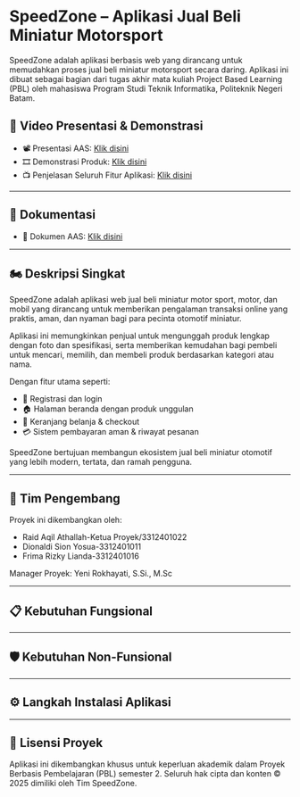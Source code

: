 # SpeedZone – Aplikasi Jual Beli Miniatur Motorsport

SpeedZone adalah aplikasi berbasis web yang dirancang untuk memudahkan proses jual beli miniatur motorsport secara daring. Aplikasi ini dibuat sebagai bagian dari tugas akhir mata kuliah Project Based Learning (PBL) oleh mahasiswa Program Studi Teknik Informatika, Politeknik Negeri Batam.

## 🎥 Video Presentasi & Demonstrasi

- 📽️ Presentasi AAS: [Klik disini](https://www.youtube.com/watch?v=Fi0Q0_EkAb4)
- 🎞️ Demonstrasi Produk: [Klik disini](https://www.youtube.com/watch?v=SC7VvIho_0I)
- 📺 Penjelasan Seluruh Fitur Aplikasi: [Klik disini](https://drive.google.com/file/d/1vf7gYc-0yp0L2RY7471Rv5ceAKfHRQcK/view?usp=sharing)

---

## 📁 Dokumentasi

- 📂 Dokumen AAS: [Klik disini](https://drive.google.com/drive/u/0/folders/1qIZf6U77_PvtuMXEBDA3EtY-SrstNKbZ)

---

## 🏍️ Deskripsi Singkat

SpeedZone adalah aplikasi web jual beli miniatur motor sport, motor, dan mobil yang dirancang untuk memberikan pengalaman transaksi online yang praktis, aman, dan nyaman bagi para pecinta otomotif miniatur.

Aplikasi ini memungkinkan penjual untuk mengunggah produk lengkap dengan foto dan spesifikasi, serta memberikan kemudahan bagi pembeli untuk mencari, memilih, dan membeli produk berdasarkan kategori atau nama.

Dengan fitur utama seperti:

- 🔐 Registrasi dan login
- 🏠 Halaman beranda dengan produk unggulan
- 🛒 Keranjang belanja & checkout
- 💳 Sistem pembayaran aman & riwayat pesanan

SpeedZone bertujuan membangun ekosistem jual beli miniatur otomotif yang lebih modern, tertata, dan ramah pengguna.

---

## 👥 Tim Pengembang

Proyek ini dikembangkan oleh:

- Raid Aqil Athallah-Ketua Proyek/3312401022
- Dionaldi Sion Yosua-3312401011
- Frima Rizky Lianda-3312401016

Manager Proyek: Yeni Rokhayati, S.Si., M.Sc

---

## 📋 Kebutuhan Fungsional

---

## 🛡️ Kebutuhan Non-Funsional

---

## ⚙️ Langkah Instalasi Aplikasi

---

## 📄 Lisensi Proyek

Aplikasi ini dikembangkan khusus untuk keperluan akademik dalam Proyek Berbasis Pembelajaran (PBL) semester 2.
Seluruh hak cipta dan konten © 2025 dimiliki oleh Tim SpeedZone.
